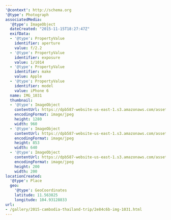 ```yaml
---
'@context': http://schema.org
'@type': Photograph
associatedMedia:
  '@type': ImageObject
  dateCreated: "2015-11-15T18:27:47Z"
  exifData:
  - '@type': PropertyValue
    identifier: aperture
    value: f/2.2
  - '@type': PropertyValue
    identifier: exposure
    value: 1/1014
  - '@type': PropertyValue
    identifier: make
    value: Apple
  - '@type': PropertyValue
    identifier: model
    value: iPhone 6
  name: IMG_1031
  thumbnail:
  - '@type': ImageObject
    contentUrl: https://dpb587-website-us-east-1.s3.amazonaws.com/asset/gallery/2015-cambodia-thailand-trip/2e84c6b-img-1031~1280.jpg
    encodingFormat: image/jpeg
    height: 1280
    width: 960
  - '@type': ImageObject
    contentUrl: https://dpb587-website-us-east-1.s3.amazonaws.com/asset/gallery/2015-cambodia-thailand-trip/2e84c6b-img-1031~640w.jpg
    encodingFormat: image/jpeg
    height: 853
    width: 640
  - '@type': ImageObject
    contentUrl: https://dpb587-website-us-east-1.s3.amazonaws.com/asset/gallery/2015-cambodia-thailand-trip/2e84c6b-img-1031~200x200.jpg
    encodingFormat: image/jpeg
    height: 200
    width: 200
locationCreated:
  '@type': Place
  geo:
    '@type': GeoCoordinates
    latitude: 11.563825
    longitude: 104.93128833
url:
- /gallery/2015-cambodia-thailand-trip/2e84c6b-img-1031.html
---
```

